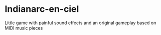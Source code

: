 # Indianarc-en-ciel
Little game with painful sound effects and an original gameplay based on MIDI music pieces
